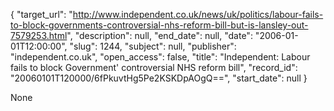 {
  "target_url": "http://www.independent.co.uk/news/uk/politics/labour-fails-to-block-governments-controversial-nhs-reform-bill-but-is-lansley-out-7579253.html", 
  "description": null, 
  "end_date": null, 
  "date": "2006-01-01T12:00:00", 
  "slug": 1244, 
  "subject": null, 
  "publisher": "independent.co.uk", 
  "open_access": false, 
  "title": "Independent: Labour fails to block Government' controversial NHS reform bill", 
  "record_id": "20060101T120000/6fPkuvtHg5Pe2KSKDpAOgQ==", 
  "start_date": null
}

None